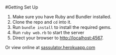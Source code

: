 #Getting Set Up
1. Make sure you have Ruby and Bundler installed.
2. Clone the repo and `cd` into it.
3. Run `bundle install` to install the required gems.
4. Run `ruby web.rb` to start the server
5. Direct your browser to [http://localhost:4567](http://localhost:4567).

Or view online at [sassulator.herokuapp.com](http://sassulator.herokuapp.com/)